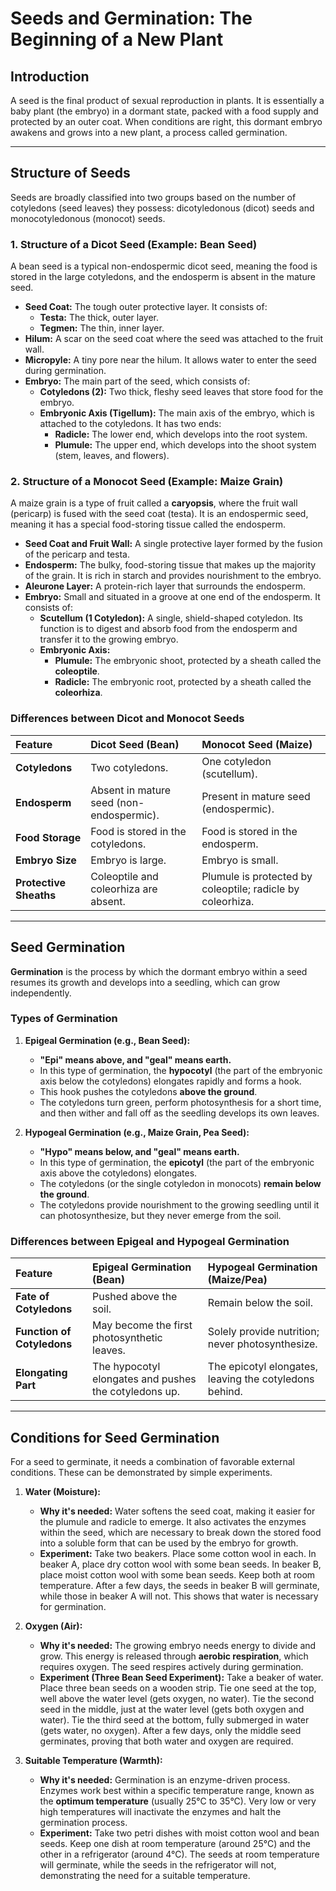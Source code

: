 # Seeds and Germination: The Beginning of a New Plant

## Introduction

A seed is the final product of sexual reproduction in plants. It is essentially a baby plant (the embryo) in a dormant state, packed with a food supply and protected by an outer coat. When conditions are right, this dormant embryo awakens and grows into a new plant, a process called germination.

---

## Structure of Seeds

Seeds are broadly classified into two groups based on the number of cotyledons (seed leaves) they possess: dicotyledonous (dicot) seeds and monocotyledonous (monocot) seeds.

### 1. Structure of a Dicot Seed (Example: Bean Seed)

A bean seed is a typical non-endospermic dicot seed, meaning the food is stored in the large cotyledons, and the endosperm is absent in the mature seed.

*   **Seed Coat:** The tough outer protective layer. It consists of:
    *   **Testa:** The thick, outer layer.
    *   **Tegmen:** The thin, inner layer.
*   **Hilum:** A scar on the seed coat where the seed was attached to the fruit wall.
*   **Micropyle:** A tiny pore near the hilum. It allows water to enter the seed during germination.
*   **Embryo:** The main part of the seed, which consists of:
    *   **Cotyledons (2):** Two thick, fleshy seed leaves that store food for the embryo.
    *   **Embryonic Axis (Tigellum):** The main axis of the embryo, which is attached to the cotyledons. It has two ends:
        *   **Radicle:** The lower end, which develops into the root system.
        *   **Plumule:** The upper end, which develops into the shoot system (stem, leaves, and flowers).


### 2. Structure of a Monocot Seed (Example: Maize Grain)

A maize grain is a type of fruit called a **caryopsis**, where the fruit wall (pericarp) is fused with the seed coat (testa). It is an endospermic seed, meaning it has a special food-storing tissue called the endosperm.

*   **Seed Coat and Fruit Wall:** A single protective layer formed by the fusion of the pericarp and testa.
*   **Endosperm:** The bulky, food-storing tissue that makes up the majority of the grain. It is rich in starch and provides nourishment to the embryo.
*   **Aleurone Layer:** A protein-rich layer that surrounds the endosperm.
*   **Embryo:** Small and situated in a groove at one end of the endosperm. It consists of:
    *   **Scutellum (1 Cotyledon):** A single, shield-shaped cotyledon. Its function is to digest and absorb food from the endosperm and transfer it to the growing embryo.
    *   **Embryonic Axis:**
        *   **Plumule:** The embryonic shoot, protected by a sheath called the **coleoptile**.
        *   **Radicle:** The embryonic root, protected by a sheath called the **coleorhiza**.


### Differences between Dicot and Monocot Seeds

| Feature | Dicot Seed (Bean) | Monocot Seed (Maize) |
| :--- | :--- | :--- |
| **Cotyledons** | Two cotyledons. | One cotyledon (scutellum). |
| **Endosperm** | Absent in mature seed (non-endospermic). | Present in mature seed (endospermic). |
| **Food Storage** | Food is stored in the cotyledons. | Food is stored in the endosperm. |
| **Embryo Size** | Embryo is large. | Embryo is small. |
| **Protective Sheaths**| Coleoptile and coleorhiza are absent. | Plumule is protected by coleoptile; radicle by coleorhiza. |

---

## Seed Germination

**Germination** is the process by which the dormant embryo within a seed resumes its growth and develops into a seedling, which can grow independently.

### Types of Germination

1.  **Epigeal Germination (e.g., Bean Seed):**
    *   **"Epi" means above, and "geal" means earth.**
    *   In this type of germination, the **hypocotyl** (the part of the embryonic axis below the cotyledons) elongates rapidly and forms a hook.
    *   This hook pushes the cotyledons **above the ground**.
    *   The cotyledons turn green, perform photosynthesis for a short time, and then wither and fall off as the seedling develops its own leaves.

2.  **Hypogeal Germination (e.g., Maize Grain, Pea Seed):**
    *   **"Hypo" means below, and "geal" means earth.**
    *   In this type of germination, the **epicotyl** (the part of the embryonic axis above the cotyledons) elongates.
    *   The cotyledons (or the single cotyledon in monocots) **remain below the ground**.
    *   The cotyledons provide nourishment to the growing seedling until it can photosynthesize, but they never emerge from the soil.

### Differences between Epigeal and Hypogeal Germination

| Feature | Epigeal Germination (Bean) | Hypogeal Germination (Maize/Pea) |
| :--- | :--- | :--- |
| **Fate of Cotyledons** | Pushed above the soil. | Remain below the soil. |
| **Function of Cotyledons**| May become the first photosynthetic leaves. | Solely provide nutrition; never photosynthesize. |
| **Elongating Part** | The hypocotyl elongates and pushes the cotyledons up. | The epicotyl elongates, leaving the cotyledons behind. |

---

## Conditions for Seed Germination

For a seed to germinate, it needs a combination of favorable external conditions. These can be demonstrated by simple experiments.

1.  **Water (Moisture):**
    *   **Why it's needed:** Water softens the seed coat, making it easier for the plumule and radicle to emerge. It also activates the enzymes within the seed, which are necessary to break down the stored food into a soluble form that can be used by the embryo for growth.
    *   **Experiment:** Take two beakers. Place some cotton wool in each. In beaker A, place dry cotton wool with some bean seeds. In beaker B, place moist cotton wool with some bean seeds. Keep both at room temperature. After a few days, the seeds in beaker B will germinate, while those in beaker A will not. This shows that water is necessary for germination.

2.  **Oxygen (Air):**
    *   **Why it's needed:** The growing embryo needs energy to divide and grow. This energy is released through **aerobic respiration**, which requires oxygen. The seed respires actively during germination.
    *   **Experiment (Three Bean Seed Experiment):** Take a beaker of water. Place three bean seeds on a wooden strip. Tie one seed at the top, well above the water level (gets oxygen, no water). Tie the second seed in the middle, just at the water level (gets both oxygen and water). Tie the third seed at the bottom, fully submerged in water (gets water, no oxygen). After a few days, only the middle seed germinates, proving that both water and oxygen are required.

3.  **Suitable Temperature (Warmth):**
    *   **Why it's needed:** Germination is an enzyme-driven process. Enzymes work best within a specific temperature range, known as the **optimum temperature** (usually 25°C to 35°C). Very low or very high temperatures will inactivate the enzymes and halt the germination process.
    *   **Experiment:** Take two petri dishes with moist cotton wool and bean seeds. Keep one dish at room temperature (around 25°C) and the other in a refrigerator (around 4°C). The seeds at room temperature will germinate, while the seeds in the refrigerator will not, demonstrating the need for a suitable temperature.